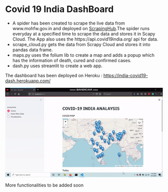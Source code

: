 # Covid 19 India DashBoard
<ul>
<li>A spider has been created to scrape the live data from www.mohfw.gov.in and deployed on <a href = 'https://scrapinghub.com/'>ScrapingHub</a>.The spider runs everyday at a specified time to scrape the data and stores it in Scapy Cloud. The App also uses the https://api.covid19india.org/ api for data.
<li>scrape_cloud.py gets the data from Scrapy Cloud and stores it into pandas data frame.
<li>maps.py uses the folium lib to create a map and adds a popup which has the information of death, cured and confirmed cases.
<li>dash.py uses streamlit to create a web app.
</ul>

The dashboard has been deployed on Heroku : https://india-covid19-dash.herokuapp.com/

![COVID-19 INDIA DASH BOARD](https://github.com/Harsh1347/Covid-19-India-DashBoard/blob/master/covid-dash.gif)

More functionalities to be added soon
